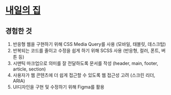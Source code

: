 # [내일의 집](https://kimdong-hun.github.io/ohou.se-store/)

## 경험한 것

1. 반응형 웹을 구현하기 위해 CSS Media Query를 사용 (모바일, 태블릿, 데스크탑)
2. 반복되는 코드를 줄이고 수정을 쉽게 하기 위해 SCSS 사용 (반응형, 컬러, 폰트, 버튼 등)
3. 시맨틱 마크업으로 의미를 잘 전달하도록 문서를 작성 (header, main, footer, article, section)
4. 사용자가 웹 콘텐츠에 더 쉽게 접근할 수 있도록 웹 접근성 고려 (스크린 리더, ARIA)
5. UI디자인을 구현 및 수정하기 위해 Figma를 활용


